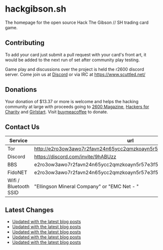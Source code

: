 # hackgibson.sh
The homepage for the open source Hack The Gibson // SH trading card game.


## Contributing

To add your card just submit a pull request with your card's front art, it would be added to the next run of set after community play testing.

Game play and discussions over the project is held the r2600 discord server. Come join us at [Discord](https://discord.com/invite/9hABUzz) or via IRC at https://www.scuttled.net/


## Donations

Your donation of $13.37 or more is welcome and helps the hacking community at large with proceeds going to [2600 Magazine](https://2600.com/), [Hackers for Charity](https://hackersforcharity.org) and [Girlstart](https://girlstart.org).  Visit [buymeacoffee](https://www.buymeacoffee.com/hackgibson.sh) to donate.


## Contact Us

Service | url
-|-
Tor | http://e2ro3ow3awo7r2favn24n65ycc2qmzkoayn5r57e3f56nvjwdcgg32ad.onion
Discord | https://discord.com/invite/9hABUzz
BBS | e2ro3ow3awo7r2favn24n65ycc2qmzkoayn5r57e3f56nvjwdcgg32ad.onion:23
FidoNET | e2ro3ow3awo7r2favn24n65ycc2qmzkoayn5r57e3f56nvjwdcgg32ad.onion:24554
Wifi / Bluetooth SSID | "Ellingson Mineral Company" or "EMC Net - <fidonet address>"

## Latest Changes
<!-- BLOG-POST-LIST:START -->
- [Updated with the latest blog posts](https://github.com/DFW2600/hackgibson.sh/commit/0349e281e6d5616ea96b64b54de7f2ad47e496bd)
- [Updated with the latest blog posts](https://github.com/DFW2600/hackgibson.sh/commit/e18022b095bd73c2587c1d5ee3ebd8871afc9a8a)
- [Updated with the latest blog posts](https://github.com/DFW2600/hackgibson.sh/commit/bb4a81098a584b04ee152bce0142bdd5909b2bcb)
- [Updated with the latest blog posts](https://github.com/DFW2600/hackgibson.sh/commit/f743c720f117e4b44bcff0a70df22fc3c37af61a)
- [Updated with the latest blog posts](https://github.com/DFW2600/hackgibson.sh/commit/73481f44416e6a5548ed93faddf5d69e9ab0c27d)
<!-- BLOG-POST-LIST:END -->
